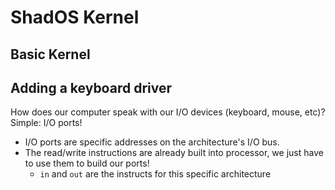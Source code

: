# ShadOS Kernel
## Basic Kernel

## Adding a keyboard driver
How does our computer speak with our I/O devices (keyboard, mouse, etc)? Simple: I/O ports!
- I/O ports are specific addresses on the architecture's I/O bus.
- The read/write instructions are already built into processor, we just have to use them to build our ports!
  - `in` and `out` are the instructs for this specific architecture
